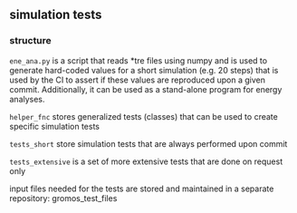 ## simulation tests
### structure
`ene_ana.py` is a script that reads *tre files using numpy and is used to generate hard-coded values for a short simulation (e.g. 20 steps) that is used by the CI to assert if these values are reproduced upon a given commit.
Additionally, it can be used as a stand-alone program for energy analyses.

`helper_fnc` stores generalized tests (classes) that can be used to create specific simulation tests

`tests_short` store simulation tests that are always performed upon commit

`tests_extensive` is a set of more extensive tests that are done on request only

input files needed for the tests are stored and maintained in a separate repository: gromos_test_files
